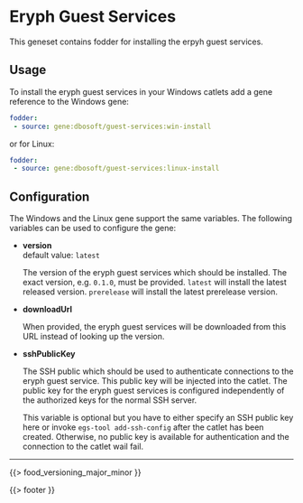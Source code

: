 # Eryph Guest Services

This geneset contains fodder for installing the erpyh guest services.

## Usage

To install the eryph guest services in your Windows catlets add a gene reference to the Windows gene:

``` yaml
fodder:
 - source: gene:dbosoft/guest-services:win-install
```

or for Linux:

``` yaml
fodder:
 - source: gene:dbosoft/guest-services:linux-install
```

## Configuration

The Windows and the Linux gene support the same variables. The following variables can be used to configure the gene:

- **version**  
  default value: `latest`

  The version of the eryph guest services which should be installed. The exact version, e.g. `0.1.0`, must
  be provided. `latest` will install the latest released version. `prerelease` will install the latest
  prerelease version.

- **downloadUrl**

  When provided, the eryph guest services will be downloaded from this URL instead of looking up the version.

- **sshPublicKey**
  
  The SSH public which should be used to authenticate connections to the eryph guest service. This public key
  will be injected into the catlet. The public key for the eryph guest services is configured independently
  of the authorized keys for the normal SSH server.

  This variable is optional but you have to either specify an SSH public key here or invoke `egs-tool add-ssh-config`
  after the catlet has been created. Otherwise, no public key is available for authentication and the connection
  to the catlet wail fail.


---

{{> food_versioning_major_minor }}

{{> footer }}

